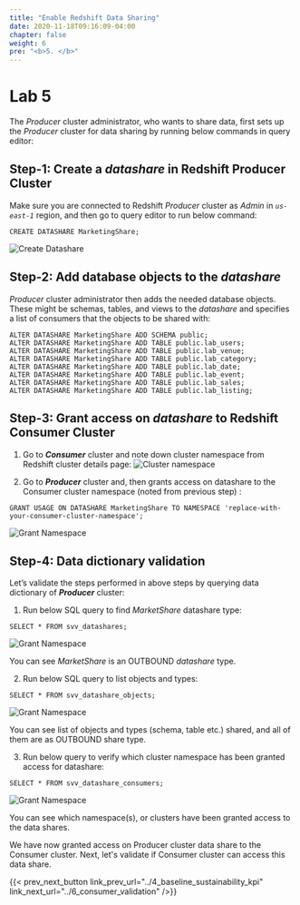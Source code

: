 ```yaml
---
title: "Enable Redshift Data Sharing"
date: 2020-11-18T09:16:09-04:00
chapter: false
weight: 6
pre: "<b>5. </b>"
---
```


# Lab 5

The _Producer_ cluster administrator, who wants to share data, first sets up the _Producer_ cluster for data sharing by running below commands in query editor:

## Step-1: Create a _datashare_ in Redshift Producer Cluster
Make sure you are connected to Redshift _Producer_ cluster as _Admin_ in _`us-east-1`_ region, and then go to query editor to run below command:

```
CREATE DATASHARE MarketingShare;
```
![Create Datashare](/Sustainability/300_optimize_data_pattern_using_redshift_data_sharing/lab-5/images/create_marketingshare.png?classes=lab_picture_small)

## Step-2: Add database objects to the _datashare_
_Producer_ cluster administrator then adds the needed database objects. These might be schemas, tables, and views to the _datashare_ and specifies a list of consumers that the objects to be shared with:
```
ALTER DATASHARE MarketingShare ADD SCHEMA public;
ALTER DATASHARE MarketingShare ADD TABLE public.lab_users;
ALTER DATASHARE MarketingShare ADD TABLE public.lab_venue;
ALTER DATASHARE MarketingShare ADD TABLE public.lab_category;
ALTER DATASHARE MarketingShare ADD TABLE public.lab_date;
ALTER DATASHARE MarketingShare ADD TABLE public.lab_event;
ALTER DATASHARE MarketingShare ADD TABLE public.lab_sales;
ALTER DATASHARE MarketingShare ADD TABLE public.lab_listing;
```

## Step-3: Grant access on _datashare_ to Redshift Consumer Cluster
1. Go to **_Consumer_** cluster and note down cluster namespace from Redshift cluster details page:
![Cluster namespace](/Sustainability/300_optimize_data_pattern_using_redshift_data_sharing/lab-5/images/consumer_query_editor.png?classes=lab_picture_small)

2. Go to **_Producer_** cluster and, then grants access on datashare to the Consumer cluster namespace (noted from previous step) :
```
GRANT USAGE ON DATASHARE MarketingShare TO NAMESPACE 'replace-with-your-consumer-cluster-namespace';
```

![Grant Namespace](/Sustainability/300_optimize_data_pattern_using_redshift_data_sharing/lab-5/images/grant_namespace.png?classes=lab_picture_small)

## Step-4: Data dictionary validation
Let’s validate the steps performed in above steps by querying data dictionary of **_Producer_** cluster:

1. Run below SQL query to find _MarketShare_ datashare type:
```
SELECT * FROM svv_datashares;
```

![Grant Namespace](/Sustainability/300_optimize_data_pattern_using_redshift_data_sharing/lab-5/images/query_svv_datashare.png?classes=lab_picture_small)


You can see _MarketShare_ is an OUTBOUND _datashare_ type.

2. Run below SQL query to list objects and types:
```
SELECT * FROM svv_datashare_objects;
```

![Grant Namespace](/Sustainability/300_optimize_data_pattern_using_redshift_data_sharing/lab-5/images/query_svv_objects.png?classes=lab_picture_small)

You can see list of objects and types (schema, table etc.) shared, and all of them are as OUTBOUND share type.

3. Run below query to verify which cluster namespace has been granted access for datashare:
```
SELECT * FROM svv_datashare_consumers;
```

![Grant Namespace](/Sustainability/300_optimize_data_pattern_using_redshift_data_sharing/lab-5/images/query_svv_consumers.png?classes=lab_picture_small)

You can see which namespace(s), or clusters have been granted access to the data shares.


We have now granted access on Producer cluster data share to the Consumer cluster. Next, let's validate if Consumer cluster can access this data share.

{{< prev_next_button link_prev_url="../4_baseline_sustainability_kpi" link_next_url="../6_consumer_validation" />}}

